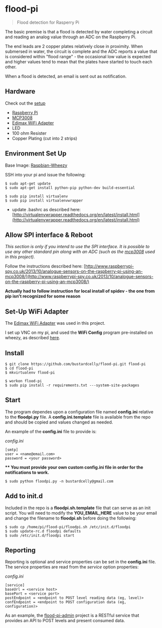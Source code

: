 flood-pi
========
> Flood detection for Rasperry Pi

The basic premise is that a flood is detected by water completing a circuit and reading an analog value through an ADC on the Raspberry Pi. 

The end leads are 2 copper plates relatively close in proximity. When submersed in water, the circuit is complete and the ADC reports a value that is considered within "flood range" - the occasional low value is expected and higher values tend to mean that the plates have started to touch each other.

When a flood is detected, an email is sent out as notification.

Hardware
---
Check out the [setup](https://github.com/bustardcelly/flood-pi/blob/master/docs/flood-pi.png)

* [Raspberry Pi](http://www.raspberrypi.org/)
* [MCP3008](https://www.adafruit.com/products/856)
* [Edimax WiFi Adapter](http://www.edimax.com/edimax/merchandise/merchandise_detail/data/edimax/global/wireless_adapters_n150/ew-7811un)
* LED
* 100 ohm Resister
* Copper Plating (cut into 2 strips)

Environment Set Up
---
Base Image: [Raspbian-Wheezy](http://www.raspberrypi.org/downloads/)

SSH into your pi and issue the following:

```
$ sudo apt-get update
$ sudo apt-get install python-pip python-dev build-essential

$ sudo pip install virtualenv
$ sudo pip install virtualenvwrapper
```
- update .bashrc as described here: [http://virtualenvwrapper.readthedocs.org/en/latest/install.html](http://virtualenvwrapper.readthedocs.org/en/latest/install.html)

Allow SPI interface & Reboot
---
_This section is only if you intend to use the SPI interface. It is possible to use any other standard pin along with an ADC (such as the [mcp3008](https://www.adafruit.com/products/856) used in this project)._

Follow the instructions described here: [http://www.raspberrypi-spy.co.uk/2013/10/analogue-sensors-on-the-raspberry-pi-using-an-mcp3008/](http://www.raspberrypi-spy.co.uk/2013/10/analogue-sensors-on-the-raspberry-pi-using-an-mcp3008/)

__Actually had to follow instruction for local install of spidev - the one from pip isn't recognized for some reason__

Set-Up WiFi Adapter
---
The [Edimax WiFi Adapter](http://www.edimax.com/edimax/merchandise/merchandise_detail/data/edimax/global/wireless_adapters_n150/ew-7811un) was used in this project.

I set up VNC on my pi, and used the __WiFi Config__ program pre-installed on wheezy, as described [here](https://learn.adafruit.com/adafruits-raspberry-pi-lesson-3-network-setup/setting-up-wifi-with-raspbian).

Install
---
```
$ git clone https://github.com/bustardcelly/flood-pi.git flood-pi
$ cd flood-pi
$ mkvirtualenv flood-pi

$ workon flood-pi
$ sudo pip install -r requirements.txt ---system-site-packages
```

Start
---
The program dependes upon a configuration file named __config.ini__ relative to the __floodpi.py__ file. A __config.ini.template__ file is available from the repo and should be copied and values changed as needed.

An example of the __config.ini__ file to provide is:

_config.ini_
```
[smtp]
user = <name@email.com>
password = <your password>
```

__** You must provide your own custom config.ini file in order for the notifications to work.__

```
$ sudo python floodpi.py -n bustardcelly@gmail.com
```

Add to init.d
---
Included in the repo is a __floodpi.sh.template__ file that can serve as an init script. You will need to modify the __YOU_EMAIL_HERE__ value to be your email and change the filename to __floodpi.sh__ before doing the following:

```
$ sudo cp /home/pi/flood-pi/floodpi.sh /etc/init.d/floodpi
$ sudo update-rc.d floodpi defaults
$ sudo /etc/init.d/floodpi start
```

Reporting
---
Reporting is optional and service properties can be set in the __config.ini__ file. The service properties are read from the _service_ option properties:

_config.ini_
```
[service]
baseUrl = <service host>
basePort = <service port>
postEndpoint = <endpoint to POST level reading data (eg, level)>
confEndpoint = <endpoint to POST configuration data (eg, configuration)>
```

As an example, the [flood-pi-admin](https://github.com/bustardcelly/flood-pi-admin) project is a RESTful service that provides an API to POST levels and present consumed data.
